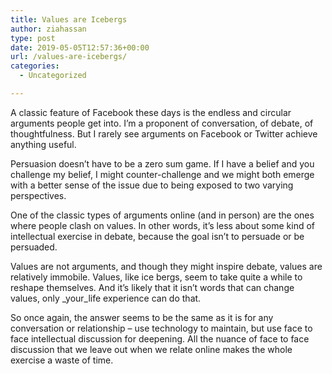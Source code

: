 ```yaml
---
title: Values are Icebergs
author: ziahassan
type: post
date: 2019-05-05T12:57:36+00:00
url: /values-are-icebergs/
categories:
  - Uncategorized

---
```

A classic feature of Facebook these days is the endless and circular arguments people get into. I&#8217;m a proponent of conversation, of debate, of thoughtfulness. But I rarely see arguments on Facebook or Twitter achieve anything useful. 

Persuasion doesn&#8217;t have to be a zero sum game. If I have a belief and you challenge my belief, I might counter-challenge and we might both emerge with a better sense of the issue due to being exposed to two varying perspectives. 

One of the classic types of arguments online (and in person) are the ones where people clash on values. In other words, it&#8217;s less about some kind of intellectual exercise in debate, because the goal isn&#8217;t to persuade or be persuaded. 

Values are not arguments, and though they might inspire debate, values are relatively immobile. Values, like ice bergs, seem to take quite a while to reshape themselves. And it&#8217;s likely that it isn&#8217;t words that can change values, only _your_life experience can do that. 

So once again, the answer seems to be the same as it is for any conversation or relationship &#8211; use technology to maintain, but use face to face intellectual discussion for deepening. All the nuance of face to face discussion that we leave out when we relate online makes the whole exercise a waste of time.